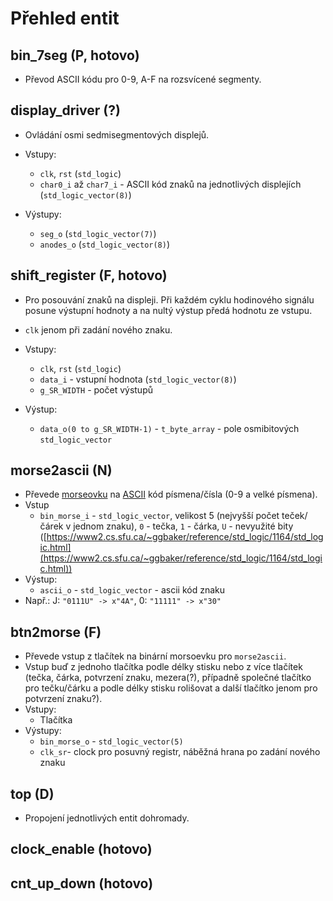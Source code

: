 # Přehled entit
## bin_7seg (P, hotovo)
- Převod ASCII kódu pro 0-9, A-F na rozsvícené segmenty.


## display_driver (?)
- Ovládání osmi sedmisegmentových displejů.
- Vstupy:

    - `clk`, `rst` (`std_logic`)
    - `char0_i` až `char7_i` - ASCII kód znaků na jednotlivých displejích (`std_logic_vector(8)`)
- Výstupy:

    - `seg_o` (`std_logic_vector(7)`)
    - `anodes_o` (`std_logic_vector(8)`)

## shift_register (F, hotovo)
- Pro posouvání znaků na displeji. Při každém cyklu hodinového signálu posune výstupní hodnoty a na nultý výstup předá hodnotu ze vstupu.
- `clk` jenom při zadání nového znaku.
- Vstupy:

    - `clk`, `rst` (`std_logic`)
    - `data_i` - vstupní hodnota (`std_logic_vector(8)`)
    - `g_SR_WIDTH` - počet výstupů

- Výstup:
    - `data_o(0 to g_SR_WIDTH-1)` - `t_byte_array` - pole osmibitových `std_logic_vector`

## morse2ascii (N)
- Převede [morseovku](https://upload.wikimedia.org/wikipedia/commons/thumb/b/b5/International_Morse_Code.svg/1200px-International_Morse_Code.svg.png) na [ASCII](https://upload.wikimedia.org/wikipedia/commons/thumb/1/1b/ASCII-Table-wide.svg/2560px-ASCII-Table-wide.svg.png) kód písmena/čísla (0-9 a velké písmena).
- Vstup
    - `bin_morse_i` - `std_logic_vector`, velikost 5 (nejvyšší počet teček/čárek v jednom znaku), `0` - tečka, `1` - čárka, `U` - nevyužité bity ([https://www2.cs.sfu.ca/~ggbaker/reference/std_logic/1164/std_logic.html](https://www2.cs.sfu.ca/~ggbaker/reference/std_logic/1164/std_logic.html))
- Výstup:
    - `ascii_o` - `std_logic_vector` - ascii kód znaku
- Např.: J: `"0111U" -> x"4A"`, 0: `"11111" -> x"30"`

## btn2morse (F)
- Převede vstup z tlačítek na binární morsoevku pro `morse2ascii`.
- Vstup buď z jednoho tlačítka podle délky stisku nebo z více tlačítek (tečka, čárka, potvrzení znaku, mezera(?), případně společné tlačítko pro tečku/čárku a podle délky stisku rolišovat a další tlačítko jenom pro potvrzení znaku?).
- Vstupy:
    - Tlačítka
- Výstupy:
    - `bin_morse_o` - `std_logic_vector(5)`
    - `clk_sr`- clock pro posuvný registr, náběžná hrana po zadání nového znaku

## top (D)
- Propojení jednotlivých entit dohromady.
    

## clock_enable (hotovo)
## cnt_up_down (hotovo)